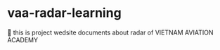 # vaa-radar-learning
:tada: this is project wedsite documents about radar of VIETNAM AVIATION ACADEMY
